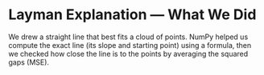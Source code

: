 # Layman Explanation — What We Did

We drew a straight line that best fits a cloud of points. NumPy helped us compute the exact line (its slope and starting point)
using a formula, then we checked how close the line is to the points by averaging the squared gaps (MSE).